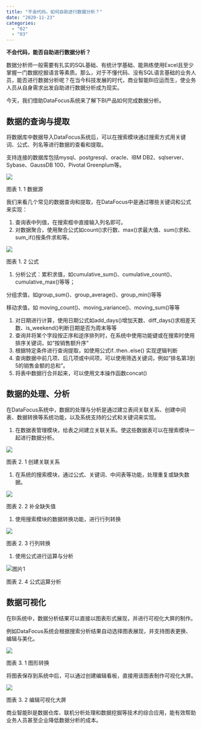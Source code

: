 ```yaml
---
title: "不会代码，如何自助进行数据分析？"
date: "2020-11-23"
categories: 
  - "02"
  - "03"
---
```


**不会代码，能否自助进行数据分析？**

数据分析师一般需要有扎实的SQL基础、有统计学基础、能熟练使用Excel且至少掌握一门数据挖掘语言等素质。那么，对于不懂代码、没有SQL语言基础的业务人员，能否进行数据分析呢？在当今科技发展的时代，商业智能BI应运而生，使业务人员从自身需求出发自助进行数据分析成为现实。

今天，我们借助DataFocus系统来了解下BI产品如何完成数据分析。

## 数据的查询与提取

将数据库中数据导入DataFocus系统后，可以在搜索模块通过搜索方式用关键词、公式、列名等进行数据的查看和提取。

支持连接的数据库包括mysql、postgresql、oracle、IBM DB2、sqlserver、Sybase、GaussDB 100、Pivotal Greenplum等。

![](images/word-image-108.png)

图表 1. 1 数据源

我们来看几个常见的数据查询和提取，在DataFocus中是通过哪些关键词和公式来实现：

1. 查询表中列值，在搜索框中直接输入列名即可。
2. 对数据聚合，使用聚合公式如count()求行数、max()求最大值、sum()求和、sum\_if()按条件求和等。

![](images/word-image-109.png)

图表 1. 2 公式

1. 分析公式：累积求值，如cumulative\_sum()、cumulative\_count()、cumulative\_max()等等；

分组求值，如group\_sum()、group\_average()、group\_min()等等

移动求值，如 moving\_count()、moving\_variance()、moving\_sum()等等

1. 对日期进行计算，使用日期公式如add\_days()增加天数、diff\_days()求相差天数、is\_weekend()判断日期是否为周末等等
2. 查询并将某个字段按正序和逆序排列时，在系统中使用功能键或在搜索时使用排序关键词，如“按销售额升序”
3. 根据特定条件进行查询提取，如使用公式if..then..else() 实现逻辑判断
4. 查询数据中前几项、后几项或中间项，可以使用筛选关键词，例如“排名第3到5的销售金额的总和”。
5. 将表中数据行合并起来，可以使用文本操作函数concat()

## 数据的处理、分析

在DataFocus系统中，数据的处理与分析是通过建立表间关联关系、创建中间表、数据转换等系统功能，以及系统支持的公式和关键词来实现。

1. 在数据表管理模块，给表之间建立关联关系。使这些数据表可以在搜索模块一起进行数据分析。

![](images/word-image-110.png)

图表 2. 1 创建关联关系

1. 在系统的搜索模块，通过公式、关键词、中间表等功能，处理重复或缺失数据。

![](images/word-image-111.png)

图表 2. 2 补全缺失值

1. 使用搜索模块的数据转换功能，进行行列转换

![](images/word-image-112.png)

图表 2. 3 行列转换

1. 使用公式进行运算与分析

![图片1](images/1-1.png)

图表 2. 4 公式运算分析

## 数据可视化

在BI系统中，数据分析结果可以直接以图表形式展现，并进行可视化大屏的制作。

例如DataFocus系统会根据搜索分析结果自动选择图表展现，并支持图表更换、编辑与美化。

![](images/word-image-113.png)

图表 3. 1 图形转换

将图表保存到系统中后，可以通过创建编辑看板，直接用该图表制作可视化大屏。

![](images/word-image-114.png)

图表 3. 2 编辑可视化大屏

商业智能BI是数据仓库、联机分析处理和数据挖掘等技术的综合应用，能有效帮助业务人员甚至企业降低数据分析的成本。
